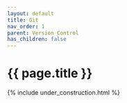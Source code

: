 ```yaml
---
layout: default
title: Git
nav_order: 1
parent: Version Control
has_children: false
---
```


{{ page.title }}
======================

{% include under_construction.html %}

<br>

<br>